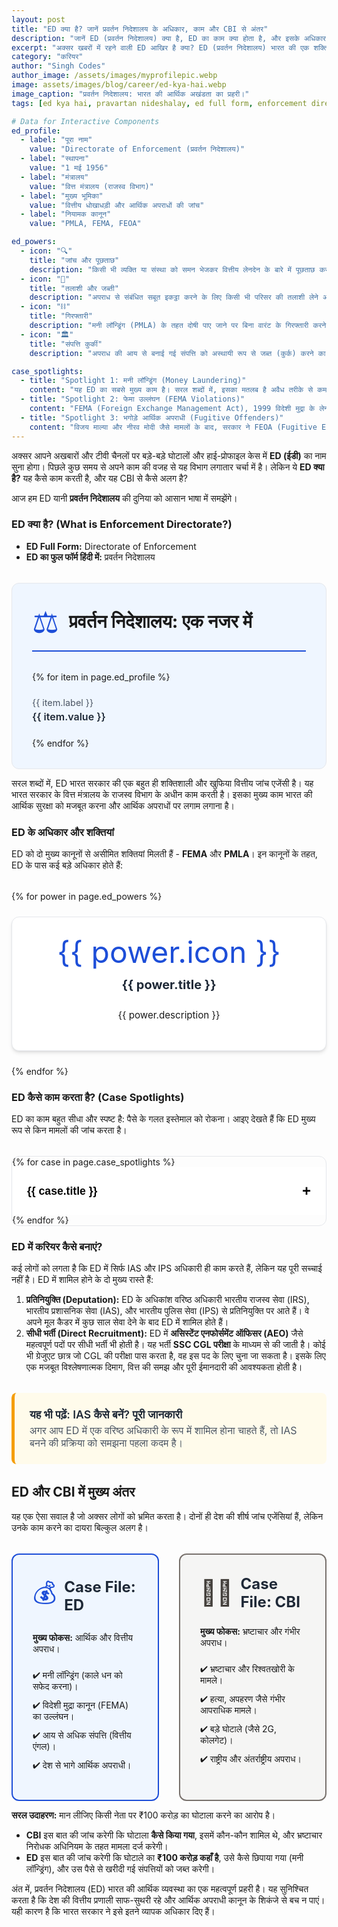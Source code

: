 ```yaml
---
layout: post
title: "ED क्या है? जानें प्रवर्तन निदेशालय के अधिकार, काम और CBI से अंतर"
description: "जानें ED (प्रवर्तन निदेशालय) क्या है, ED का काम क्या होता है, और इसके अधिकार क्या हैं। आसान भाषा में समझें मनी लॉन्ड्रिंग और FEMA मामलों की जांच कैसे होती है और ED और CBI में क्या अंतर है।"
excerpt: "अक्सर खबरों में रहने वाली ED आखिर है क्या? ED (प्रवर्तन निदेशालय) भारत की एक शक्तिशाली वित्तीय जांच एजेंसी है। यह लेख आपको ED के काम करने के तरीके, इसके अधिकारों, और CBI से इसके अंतर को सरल शब्दों में समझाएगा।"
category: "करियर"
author: "Singh Codes"
author_image: /assets/images/myprofilepic.webp
image: assets/images/blog/career/ed-kya-hai.webp
image_caption: "प्रवर्तन निदेशालय: भारत की आर्थिक अखंडता का प्रहरी।"
tags: [ed kya hai, pravartan nideshalay, ed full form, enforcement directorate, ed vs cbi in hindi, what is ed]

# Data for Interactive Components
ed_profile:
  - label: "पूरा नाम"
    value: "Directorate of Enforcement (प्रवर्तन निदेशालय)"
  - label: "स्थापना"
    value: "1 मई 1956"
  - label: "मंत्रालय"
    value: "वित्त मंत्रालय (राजस्व विभाग)"
  - label: "मुख्य भूमिका"
    value: "वित्तीय धोखाधड़ी और आर्थिक अपराधों की जांच"
  - label: "नियामक कानून"
    value: "PMLA, FEMA, FEOA"

ed_powers:
  - icon: "🔍"
    title: "जांच और पूछताछ"
    description: "किसी भी व्यक्ति या संस्था को समन भेजकर वित्तीय लेनदेन के बारे में पूछताछ करने का अधिकार।"
  - icon: "📂"
    title: "तलाशी और जब्ती"
    description: "अपराध से संबंधित सबूत इकट्ठा करने के लिए किसी भी परिसर की तलाशी लेने और दस्तावेजों को जब्त करने का अधिकार।"
  - icon: "⛓️"
    title: "गिरफ्तारी"
    description: "मनी लॉन्ड्रिंग (PMLA) के तहत दोषी पाए जाने पर बिना वारंट के गिरफ्तारी करने की शक्ति।"
  - icon: "🏛️"
    title: "संपत्ति कुर्की"
    description: "अपराध की आय से बनाई गई संपत्ति को अस्थायी रूप से जब्त (कुर्क) करने का अधिकार।"

case_spotlights:
  - title: "Spotlight 1: मनी लॉन्ड्रिंग (Money Laundering)"
    content: "यह ED का सबसे मुख्य काम है। सरल शब्दों में, इसका मतलब है अवैध तरीके से कमाए गए काले धन (Black Money) को कानूनी (White) बनाकर बैंकिंग सिस्टम में लाना। ED यह जांच करती है कि पैसा कहाँ से आया और इसे कैसे छिपाया गया। यह जांच PMLA (Prevention of Money Laundering Act), 2002 के तहत की जाती है।"
  - title: "Spotlight 2: फेमा उल्लंघन (FEMA Violations)"
    content: "FEMA (Foreign Exchange Management Act), 1999 विदेशी मुद्रा के लेनदेन को नियंत्रित करता है। अगर कोई व्यक्ति या कंपनी बिना अनुमति के विदेशी मुद्रा का व्यापार करती है, विदेश में अवैध रूप से संपत्ति खरीदती है, या हवाला के जरिए पैसों का लेनदेन करती है, तो ED उस मामले की जांच करती है।"
  - title: "Spotlight 3: भगोड़े आर्थिक अपराधी (Fugitive Offenders)"
    content: "विजय माल्या और नीरव मोदी जैसे मामलों के बाद, सरकार ने FEOA (Fugitive Economic Offenders Act), 2018 बनाया। इस कानून के तहत, ED उन आर्थिक अपराधियों की संपत्तियों को जब्त कर सकती है जो कानूनी कार्यवाही से बचने के लिए देश छोड़कर भाग गए हैं।"
---
```


<style>
:root {
  --post-primary-color: #1d4ed8; /* Blue-700 */
  --post-secondary-color: #ca8a04; /* Amber-600 */
  --post-text-color-primary: #1f2937;
  --post-text-color-secondary: #4b5563;
  --post-bg-light: #eff6ff; /* Blue-50 */
  --post-bg-card: #ffffff;
  --post-border-light: #e5e7eb;
  --post-box-shadow: 0 4px 6px -1px rgba(0,0,0,0.1), 0 2px 4px -2px rgba(0,0,0,0.1);
}
.post-prose{font-family:'Inter',sans-serif;color:var(--post-text-color-secondary);line-height:1.8;font-size:1.1rem}.post-prose h1,.post-prose h2,.post-prose h3,.post-prose h4,.post-prose h5,.post-prose h6{font-family:'Poppins',sans-serif;color:var(--post-text-color-primary);font-weight:700;line-height:1.3}.post-prose h2{font-size:2.25rem;margin-top:3.5rem;margin-bottom:1.5rem;text-align:center;position:relative;padding-bottom:1rem}.post-prose h2::after{content:'';position:absolute;width:80px;height:4px;background:linear-gradient(to right,var(--post-primary-color),var(--post-secondary-color));bottom:0;left:50%;transform:translateX(-50%);border-radius:2px}.post-prose h3{font-size:1.75rem;margin-top:2.5rem;margin-bottom:1rem}.post-prose strong{font-weight:600;color:var(--post-text-color-primary)}.post-prose ul{list-style-type:'✔ ';padding-left:1.5rem}

/* === NEW: Official Profile Card === */
.official-profile-card{background-color:var(--post-bg-light);border:1px solid var(--post-border-light);border-radius:.75rem;padding:2rem;margin-top:2rem}.profile-header{display:flex;align-items:center;gap:1rem;margin-bottom:2rem;padding-bottom:1rem;border-bottom:2px solid var(--post-primary-color)}.profile-icon{font-size:3rem;color:var(--post-primary-color)}.profile-header h3{margin:0;font-size:1.8rem}.profile-grid{display:grid;grid-template-columns:repeat(auto-fit,minmax(250px,1fr));gap:1.5rem}.profile-item{font-size:1rem}.profile-label{display:block;font-size:.9rem;color:var(--post-text-color-secondary);margin-bottom:.25rem}.profile-value{font-weight:600;color:var(--post-text-color-primary)}

/* === NEW: Powers Grid === */
.powers-grid{display:grid;grid-template-columns:repeat(auto-fit,minmax(250px,1fr));gap:1.5rem;margin-top:2rem}.power-card{background-color:var(--post-bg-card);border:1px solid var(--post-border-light);border-radius:.75rem;padding:2rem;text-align:center;box-shadow:var(--post-box-shadow)}.power-icon{font-size:3rem;line-height:1;margin-bottom:1rem;color:var(--post-primary-color)}.power-card h4{font-size:1.25rem;margin-top:0;color:var(--post-text-color-primary)}.power-card p{font-size:.95rem}

/* === NEW: Case Spotlight Accordion === */
.case-spotlight-accordion{margin-top:2rem;border:1px solid var(--post-border-light);border-radius:.75rem;overflow:hidden}.accordion-item+.accordion-item{border-top:1px solid var(--post-border-light)}.accordion-header{width:100%;background-color:var(--post-bg-card);padding:1.5rem;text-align:left;border:none;font-size:1.1rem;font-weight:600;cursor:pointer;display:flex;justify-content:space-between;align-items:center}.accordion-header::after{content:'+';font-size:1.5rem;transition:transform .2s ease}.accordion-header.active::after{transform:rotate(45deg)}.accordion-content{padding:0 1.5rem;max-height:0;overflow:hidden;transition:max-height .3s ease-out,padding .3s ease-out}.accordion-content-inner{padding-bottom:1.5rem}

/* === NEW: Case File Comparison === */
.comparison-case-file{display:grid;grid-template-columns:1fr;gap:2rem;margin-top:2rem}@media(min-width:768px){.comparison-case-file{grid-template-columns:1fr 1fr}}.case-file-card{padding:2rem;border-radius:.75rem;border:2px solid}.case-file-header{display:flex;align-items:center;gap:.75rem;margin-bottom:1.5rem}.case-file-icon{font-size:2.5rem}.case-file-card h4{margin:0;font-size:1.5rem;color:var(--post-text-color-primary)}.case-file-card ul{list-style:none;padding:0;margin-top:1.5rem}.case-file-card li{margin-bottom:.75rem;display:flex;align-items:flex-start;gap:.5rem}.case-file-ed{border-color:var(--post-primary-color);background-color:var(--post-bg-light)}.case-file-ed .case-file-icon{color:var(--post-primary-color)}.case-file-cbi{border-color:#78716c;background-color:#f5f5f4}.case-file-cbi .case-file-icon{color:#44403c}

.info-box-link{display:block;margin:2rem 0;padding:1.5rem;background-color:#fffbeb;border-left:5px solid #f59e0b;border-radius:.5rem;text-decoration:none;transition:box-shadow .2s ease}.info-box-link:hover{box-shadow:var(--post-box-shadow)}.info-box-link .info-box-title{font-weight:600;color:var(--post-text-color-primary);display:block;margin-bottom:.25rem;font-size:1.1rem}.info-box-link .info-box-description{display:block;margin:0;color:var(--post-text-color-secondary);font-size:1rem}

/* === DARK MODE OVERRIDES === */
.dark-mode .post-prose{--post-text-color-primary:#f1f5f9;--post-text-color-secondary:#a1a1aa;--post-bg-light:#1e293b;--post-bg-card:#1f2937}.dark-mode .official-profile-card{background-color:#1e293b}.dark-mode .profile-header{border-color:var(--post-secondary-color)}.dark-mode .profile-icon{color:var(--post-secondary-color)}.dark-mode .power-card{background-color:#1e293b}.dark-mode .power-icon{color:var(--post-secondary-color)}.dark-mode .accordion-item,.dark-mode .accordion-item+.accordion-item{border-color:var(--post-border-light)}.dark-mode .accordion-header{background-color:var(--post-bg-card)}.dark-mode .case-file-ed{background-color:#1e3a8a;border-color:var(--post-primary-color)}.dark-mode .case-file-cbi{background-color:#292524;border-color:#57534e}.dark-mode .info-box-link{background-color:#422006;border-left-color:#f59e0b}
</style>

अक्सर आपने अखबारों और टीवी चैनलों पर बड़े-बड़े घोटालों और हाई-प्रोफाइल केस में **ED (ईडी)** का नाम सुना होगा। पिछले कुछ समय से अपने काम की वजह से यह विभाग लगातार चर्चा में है। लेकिन ये **ED क्या है?** यह कैसे काम करती है, और यह CBI से कैसे अलग है?

आज हम ED यानी **प्रवर्तन निदेशालय** की दुनिया को आसान भाषा में समझेंगे।

### ED क्या है? (What is Enforcement Directorate?)
* **ED Full Form:** Directorate of Enforcement
* **ED का फुल फॉर्म हिंदी में:** प्रवर्तन निदेशालय

<div class="official-profile-card">
  <div class="profile-header">
    <span class="profile-icon">⚖️</span>
    <h3>प्रवर्तन निदेशालय: एक नजर में</h3>
  </div>
  <div class="profile-grid">
    {% for item in page.ed_profile %}
    <div class="profile-item">
      <span class="profile-label">{{ item.label }}</span>
      <span class="profile-value">{{ item.value }}</span>
    </div>
    {% endfor %}
  </div>
</div>

सरल शब्दों में, ED भारत सरकार की एक बहुत ही शक्तिशाली और खुफिया वित्तीय जांच एजेंसी है। यह भारत सरकार के वित्त मंत्रालय के राजस्व विभाग के अधीन काम करती है। इसका मुख्य काम भारत की आर्थिक सुरक्षा को मजबूत करना और आर्थिक अपराधों पर लगाम लगाना है।

### ED के अधिकार और शक्तियां
ED को दो मुख्य कानूनों से असीमित शक्तियां मिलती हैं - **FEMA** और **PMLA**। इन कानूनों के तहत, ED के पास कई बड़े अधिकार होते हैं:

<div class="powers-grid">
{% for power in page.ed_powers %}
  <div class="power-card">
    <div class="power-icon">{{ power.icon }}</div>
    <h4>{{ power.title }}</h4>
    <p>{{ power.description }}</p>
  </div>
{% endfor %}
</div>

### ED कैसे काम करता है? (Case Spotlights)
ED का काम बहुत सीधा और स्पष्ट है: पैसे के गलत इस्तेमाल को रोकना। आइए देखते हैं कि ED मुख्य रूप से किन मामलों की जांच करता है।

<div class="case-spotlight-accordion">
{% for case in page.case_spotlights %}
  <div class="accordion-item">
    <button class="accordion-header">{{ case.title }}</button>
    <div class="accordion-content">
      <div class="accordion-content-inner">
        <p>{{ case.content }}</p>
      </div>
    </div>
  </div>
{% endfor %}
</div>

### ED में करियर कैसे बनाएं?
कई लोगों को लगता है कि ED में सिर्फ IAS और IPS अधिकारी ही काम करते हैं, लेकिन यह पूरी सच्चाई नहीं है। ED में शामिल होने के दो मुख्य रास्ते हैं:
1.  **प्रतिनियुक्ति (Deputation):** ED के अधिकांश वरिष्ठ अधिकारी भारतीय राजस्व सेवा (IRS), भारतीय प्रशासनिक सेवा (IAS), और भारतीय पुलिस सेवा (IPS) से प्रतिनियुक्ति पर आते हैं। वे अपने मूल कैडर में कुछ साल सेवा देने के बाद ED में शामिल होते हैं।
2.  **सीधी भर्ती (Direct Recruitment):** ED में **असिस्टेंट एनफोर्समेंट ऑफिसर (AEO)** जैसे महत्वपूर्ण पदों पर सीधी भर्ती भी होती है। यह भर्ती **SSC CGL परीक्षा** के माध्यम से की जाती है। कोई भी ग्रेजुएट छात्र जो CGL की परीक्षा पास करता है, वह इस पद के लिए चुना जा सकता है। इसके लिए एक मजबूत विश्लेषणात्मक दिमाग, वित्त की समझ और पूरी ईमानदारी की आवश्यकता होती है।

<a href="https://sciencehindi.in/ias-kaise-bane-hindi-me/" class="info-box-link">
  <span class="info-box-title">यह भी पढ़ें: IAS कैसे बनें? पूरी जानकारी</span>
  <span class="info-box-description">अगर आप ED में एक वरिष्ठ अधिकारी के रूप में शामिल होना चाहते हैं, तो IAS बनने की प्रक्रिया को समझना पहला कदम है।</span>
</a>

## ED और CBI में मुख्य अंतर
यह एक ऐसा सवाल है जो अक्सर लोगों को भ्रमित करता है। दोनों ही देश की शीर्ष जांच एजेंसियां हैं, लेकिन उनके काम करने का दायरा बिल्कुल अलग है।

<div class="comparison-case-file">
  <div class="case-file-card case-file-ed">
    <div class="case-file-header">
      <span class="case-file-icon">💰</span>
      <h4>Case File: ED</h4>
    </div>
    <p><strong>मुख्य फोकस:</strong> आर्थिक और वित्तीय अपराध।</p>
    <ul>
      <li>✔ मनी लॉन्ड्रिंग (काले धन को सफेद करना)।</li>
      <li>✔ विदेशी मुद्रा कानून (FEMA) का उल्लंघन।</li>
      <li>✔ आय से अधिक संपत्ति (वित्तीय एंगल)।</li>
      <li>✔ देश से भागे आर्थिक अपराधी।</li>
    </ul>
  </div>
  <div class="case-file-card case-file-cbi">
    <div class="case-file-header">
      <span class="case-file-icon">🕵️‍♂️</span>
      <h4>Case File: CBI</h4>
    </div>
    <p><strong>मुख्य फोकस:</strong> भ्रष्टाचार और गंभीर अपराध।</p>
    <ul>
      <li>✔ भ्रष्टाचार और रिश्वतखोरी के मामले।</li>
      <li>✔ हत्या, अपहरण जैसे गंभीर आपराधिक मामले।</li>
      <li>✔ बड़े घोटाले (जैसे 2G, कोलगेट)।</li>
      <li>✔ राष्ट्रीय और अंतर्राष्ट्रीय अपराध।</li>
    </ul>
  </div>
</div>

**सरल उदाहरण:** मान लीजिए किसी नेता पर ₹100 करोड़ का घोटाला करने का आरोप है।
* **CBI** इस बात की जांच करेगी कि घोटाला **कैसे किया गया**, इसमें कौन-कौन शामिल थे, और भ्रष्टाचार निरोधक अधिनियम के तहत मामला दर्ज करेगी।
* **ED** इस बात की जांच करेगी कि घोटाले का **₹100 करोड़ कहाँ है**, उसे कैसे छिपाया गया (मनी लॉन्ड्रिंग), और उस पैसे से खरीदी गई संपत्तियों को जब्त करेगी।

अंत में, प्रवर्तन निदेशालय (ED) भारत की आर्थिक व्यवस्था का एक महत्वपूर्ण प्रहरी है। यह सुनिश्चित करता है कि देश की वित्तीय प्रणाली साफ-सुथरी रहे और आर्थिक अपराधी कानून के शिकंजे से बच न पाएं। यही कारण है कि भारत सरकार ने इसे इतने व्यापक अधिकार दिए हैं।

<script>
document.addEventListener('DOMContentLoaded', () => {
    // Logic for Case Spotlight Accordion
    const accordionContainer = document.querySelector('.case-spotlight-accordion');
    if(accordionContainer) {
        const accordionHeaders = accordionContainer.querySelectorAll('.accordion-header');
        accordionHeaders.forEach(header => {
            header.addEventListener('click', () => {
                const content = header.nextElementSibling;
                const isActive = header.classList.contains('active');
                if (!isActive) {
                    header.classList.add('active');
                    content.style.maxHeight = content.scrollHeight + 'px';
                } else {
                    header.classList.remove('active');
                    content.style.maxHeight = '0';
                }
            });
        });
    }
});
</script>